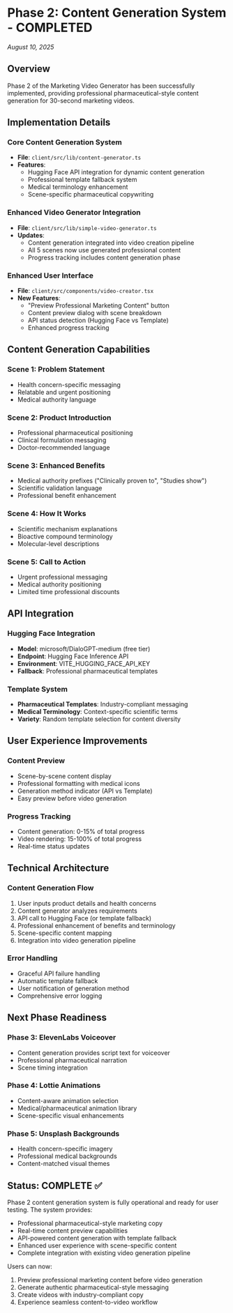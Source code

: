 # Phase 2: Content Generation System - COMPLETED
*August 10, 2025*

## Overview
Phase 2 of the Marketing Video Generator has been successfully implemented, providing professional pharmaceutical-style content generation for 30-second marketing videos.

## Implementation Details

### Core Content Generation System
- **File**: `client/src/lib/content-generator.ts`
- **Features**: 
  - Hugging Face API integration for dynamic content generation
  - Professional template fallback system
  - Medical terminology enhancement
  - Scene-specific pharmaceutical copywriting

### Enhanced Video Generator Integration
- **File**: `client/src/lib/simple-video-generator.ts`
- **Updates**: 
  - Content generation integrated into video creation pipeline
  - All 5 scenes now use generated professional content
  - Progress tracking includes content generation phase

### Enhanced User Interface
- **File**: `client/src/components/video-creator.tsx`
- **New Features**:
  - "Preview Professional Marketing Content" button
  - Content preview dialog with scene breakdown
  - API status detection (Hugging Face vs Template)
  - Enhanced progress tracking

## Content Generation Capabilities

### Scene 1: Problem Statement
- Health concern-specific messaging
- Relatable and urgent positioning
- Medical authority language

### Scene 2: Product Introduction  
- Professional pharmaceutical positioning
- Clinical formulation messaging
- Doctor-recommended language

### Scene 3: Enhanced Benefits
- Medical authority prefixes ("Clinically proven to", "Studies show")
- Scientific validation language
- Professional benefit enhancement

### Scene 4: How It Works
- Scientific mechanism explanations  
- Bioactive compound terminology
- Molecular-level descriptions

### Scene 5: Call to Action
- Urgent professional messaging
- Medical authority positioning
- Limited time professional discounts

## API Integration

### Hugging Face Integration
- **Model**: microsoft/DialoGPT-medium (free tier)
- **Endpoint**: Hugging Face Inference API
- **Environment**: VITE_HUGGING_FACE_API_KEY
- **Fallback**: Professional pharmaceutical templates

### Template System
- **Pharmaceutical Templates**: Industry-compliant messaging
- **Medical Terminology**: Context-specific scientific terms
- **Variety**: Random template selection for content diversity

## User Experience Improvements

### Content Preview
- Scene-by-scene content display
- Professional formatting with medical icons
- Generation method indicator (API vs Template)
- Easy preview before video generation

### Progress Tracking
- Content generation: 0-15% of total progress
- Video rendering: 15-100% of total progress  
- Real-time status updates

## Technical Architecture

### Content Generation Flow
1. User inputs product details and health concerns
2. Content generator analyzes requirements
3. API call to Hugging Face (or template fallback)
4. Professional enhancement of benefits and terminology
5. Scene-specific content mapping
6. Integration into video generation pipeline

### Error Handling
- Graceful API failure handling
- Automatic template fallback
- User notification of generation method
- Comprehensive error logging

## Next Phase Readiness

### Phase 3: ElevenLabs Voiceover
- Content generation provides script text for voiceover
- Professional pharmaceutical narration
- Scene timing integration

### Phase 4: Lottie Animations  
- Content-aware animation selection
- Medical/pharmaceutical animation library
- Scene-specific visual enhancements

### Phase 5: Unsplash Backgrounds
- Health concern-specific imagery
- Professional medical backgrounds
- Content-matched visual themes

## Status: COMPLETE ✅

Phase 2 content generation system is fully operational and ready for user testing. The system provides:
- Professional pharmaceutical-style marketing copy
- Real-time content preview capabilities  
- API-powered content generation with template fallback
- Enhanced user experience with scene-specific content
- Complete integration with existing video generation pipeline

Users can now:
1. Preview professional marketing content before video generation
2. Generate authentic pharmaceutical-style messaging
3. Create videos with industry-compliant copy
4. Experience seamless content-to-video workflow